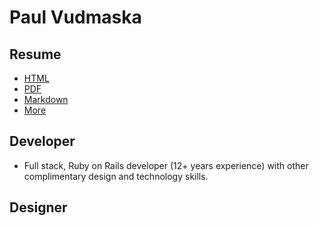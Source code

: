# Paul Vudmaska

## Resume

- [HTML](https://voodoo.github.io/resume.html)
- [PDF](https://voodoo.github.io/resume.pdf)
- [Markdown](https://github.com/voodoo/voodoo.github.io/blob/src/source/resume.html.md)
- [More](https://github.com/voodoo/voodoo.github.io/wiki)

<!-- - [Timeline](https://voodoo.github.io/timeline.html) -->

## Developer

- Full stack, Ruby on Rails developer (12+ years experience) with other complimentary design and technology skills.

## Designer

